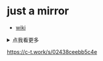 # just a mirror

- [wiki](https://github.com/NibaZShab/NibaZShab.github.io/wiki)

<details>
<summary>点我看更多</summary>
- I am sorry
- your mother...her...

<details>
<summary>点我看更多</summary>

- 没了

</details>

</details>

https://c-t.work/s/02438ceebb5c4e
